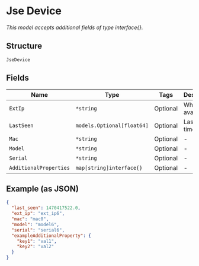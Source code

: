 
# Jse Device

*This model accepts additional fields of type interface{}.*

## Structure

`JseDevice`

## Fields

| Name | Type | Tags | Description |
|  --- | --- | --- | --- |
| `ExtIp` | `*string` | Optional | When available |
| `LastSeen` | `models.Optional[float64]` | Optional | Last seen timestamp |
| `Mac` | `*string` | Optional | - |
| `Model` | `*string` | Optional | - |
| `Serial` | `*string` | Optional | - |
| `AdditionalProperties` | `map[string]interface{}` | Optional | - |

## Example (as JSON)

```json
{
  "last_seen": 1470417522.0,
  "ext_ip": "ext_ip6",
  "mac": "mac0",
  "model": "model6",
  "serial": "serial6",
  "exampleAdditionalProperty": {
    "key1": "val1",
    "key2": "val2"
  }
}
```

